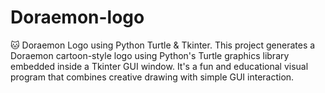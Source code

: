 # Doraemon-logo
🐱 Doraemon Logo using Python Turtle &amp; Tkinter.  This project generates a Doraemon cartoon-style logo using Python's Turtle graphics library embedded inside a Tkinter GUI window. It's a fun and educational visual program that combines creative drawing with simple GUI interaction.
